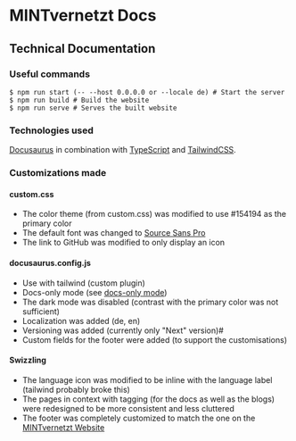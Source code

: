 # MINTvernetzt Docs

## Technical Documentation

### Useful commands

```
$ npm run start (-- --host 0.0.0.0 or --locale de) # Start the server
$ npm run build # Build the website
$ npm run serve # Serves the built website
```

### Technologies used

[Docusaurus](https://docusaurus.io/) in combination with [TypeScript](https://docusaurus.io/docs/typescript-support) and [TailwindCSS](https://dev.to/sajclarke_62/using-tailwindcss-v3-in-docusaurus-in-5-steps-5c26).

### Customizations made

#### custom.css
- The color theme (from custom.css) was modified to use #154194 as the primary color
- The default font was changed to [Source Sans Pro](https://fonts.google.com/specimen/Source+Sans+Pro)
- The link to GitHub was modified to only display an icon

#### docusaurus.config.js
- Use with tailwind (custom plugin)
- Docs-only mode (see [docs-only mode](https://docusaurus.io/docs/docs-introduction#docs-only-mode))
- The dark mode was disabled (contrast with the primary color was not sufficient)
- Localization was added (de, en)
- Versioning was added (currently only "Next" version)#
- Custom fields for the footer were added (to support the customisations)

#### Swizzling
- The language icon was modified to be inline with the language label (tailwind probably broke this)
- The pages in context with tagging (for the docs as well as the blogs) were redesigned to be more consistent and less cluttered
- The footer was completely customized to match the one on the [MINTvernetzt Website](https://www.mint-vernetzt.de/)

